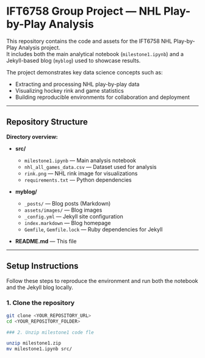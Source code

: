 # IFT6758 Group Project — NHL Play-by-Play Analysis

This repository contains the code and assets for the IFT6758 NHL Play-by-Play Analysis project.  
It includes both the main analytical notebook (`milestone1.ipynb`) and a Jekyll-based blog (`myblog`) used to showcase results.

The project demonstrates key data science concepts such as:
- Extracting and processing NHL play-by-play data  
- Visualizing hockey rink and game statistics  
- Building reproducible environments for collaboration and deployment  

---

## Repository Structure

**Directory overview:**

- **src/**
  - `milestone1.ipynb` — Main analysis notebook  
  - `nhl_all_games_data.csv` — Dataset used for analysis  
  - `rink.png` — NHL rink image for visualizations  
  - `requirements.txt` — Python dependencies  

- **myblog/**
  - `_posts/` — Blog posts (Markdown)  
  - `assets/images/` — Blog images  
  - `_config.yml` — Jekyll site configuration  
  - `index.markdown` — Blog homepage  
  - `Gemfile`, `Gemfile.lock` — Ruby dependencies for Jekyll  

- **README.md** — This file  

---

## Setup Instructions

Follow these steps to reproduce the environment and run both the notebook and the Jekyll blog locally.

### 1. Clone the repository

```bash
git clone <YOUR_REPOSITORY_URL>
cd <YOUR_REPOSITORY_FOLDER>

### 2. Unzip milestone1 code fle

unzip milestone1.zip
mv milestone1.ipynb src/
